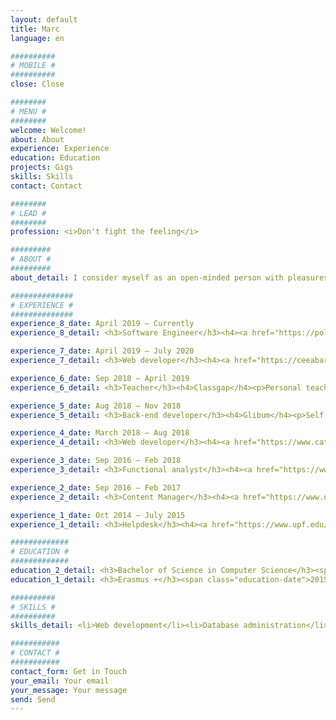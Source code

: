 ```yaml
---
layout: default
title: Marc
language: en

##########
# MOBILE #
##########
close: Close

########
# MENU #
########
welcome: Welcome!
about: About
experience: Experience
education: Education
projects: Gigs
skills: Skills
contact: Contact

########
# LEAD #
########
profession: <i>Don't fight the feeling</i>

#########
# ABOUT #
#########
about_detail: I consider myself as an open-minded person with pleasures typical of another century, although a faithful admirer of technological advances. I dedicate my spare time to personal projects related to data extraction, active listening to music and reading topics of my interest. I like to highlight my predisposition to know myself better and to grow as a better person, in my own opinion of course. In a self-taught way, I always try to improve my musical skills and my linguistic training so that I don't get caught off guard when I decide to travel the world. In addition, at the moment I am recovering the sense of working out, sport is once again key in my daily routine after a decade in the dark. <br><br>Graduated in computer engineering, I am currently <strong>working as a freelancer in web development applications</strong>. I consider myself as an enthusiast of data mining, I feel comfortable automating the net and browsing for interesting information in websites. I like scripting too and I would enjoy to provide my expertise to other people.

##############
# EXPERIENCE #
##############
experience_8_date: April 2019 – Currently
experience_8_detail: <h3>Software Engineer</h3><h4><a href="https://polaroo.com" target=”_blank”>Polaroo</a></h4><p>I work as a <b>data engineer in charge of web extraction processes</b>, creating APIs from unstructured data across different resources. Besides, <a href="https://polaroo.com" target=”_blank”>Polaroo</a> is <b>developing a native mobile app</b> capable of simplifying your financial life and subscriptions.</p>

experience_7_date: April 2019 – July 2020
experience_7_detail: <h3>Web developer</h3><h4><a href="https://ceeabarcelona.com" target=”_blank”>CEEA</a></h4><p>The association for the learning of anesthesiology in Catalonia organizes two courses per year. These courses cover both theoretical and practical aspects of this discipline and their management is carried out entirely in the developed platform.</p>

experience_6_date: Sep 2018 – April 2019
experience_6_detail: <h3>Teacher</h3><h4>Classgap</h4><p>Personal teacher of web development, algorithms and databases. The lectures are conducted along the platform provided online and target undergraduated scholars as well as high school students.</p>

experience_5_date: Aug 2018 – Nov 2018
experience_5_detail: <h3>Back-end developer</h3><h4>Glibum</h4><p>Self employed in charge of an app's back-end allowing online tournaments between universities and schools. Services implemented with NodeJS and documentary databases through MongoDB.</p>

experience_4_date: March 2018 – Aug 2018
experience_4_detail: <h3>Web developer</h3><h4><a href="https://www.catala-reinon.es" target=”_blank”>Català Reinón</a></h4><p>Responsible of managing the law firm’s website by using Wordpress for content and database administration. Moreover, increase marketing strategies making use of SEO tools.</p>

experience_3_date: Sep 2016 – Feb 2018
experience_3_detail: <h3>Functional analyst</h3><h4><a href="https://www.opentrends.net/es" target=”_blank”>Opentrends</a></h4><p>Consultant identifying client’s needs and functionalities, writing required documentation. Management of the resources and quality of the deliverables during the projects' lifecycle.</p>

experience_2_date: Sep 2016 – Feb 2017
experience_2_detail: <h3>Content Manager</h3><h4><a href="https://www.upf.edu/es/" target=”_blank”>Universitat Pompeu Fabra</a></h4><p>Intern dedicated to the administration of the university websites using Liferay.</p>

experience_1_date: Oct 2014 – July 2015
experience_1_detail: <h3>Helpdesk</h3><h4><a href="https://www.upf.edu/es/" target=”_blank”>Universitat Pompeu Fabra</a></h4><p>Intern in the faculty’s department responsible of giving technical support to the university.</p>

#############
# EDUCATION #
#############
education_2_detail: <h3>Bachelor of Science in Computer Science</h3><span class="education-date">2012 - 2018</span><h4>Universitat Pompeu Fabra</h4><p>Dedicated to the acquisition of the fundamentals of <strong>software engineering, information theory and machine learning</strong>. I focused mostly in the development of distributed applications and its deployment.</p>
education_1_detail: <h3>Erasmus +</h3><span class="education-date">2015 - 2016</span><h4>Institute Polytechnique de Grenoble</h4><p>Exchange programme lasting for 6 months in Grenoble during the 3rd year of the degree. Studying at the <strong>ENSIMAG department</strong>, in charge of the MoSIG course related to the <strong>development of information systems</strong>.</p>

##########
# SKILLS #
##########
skills_detail: <li>Web development</li><li>Database administration</li><li>Web scraping</li><li>Web crawling</li><li>Browser automation</li><li>Ruby on Rails</li><li>MEAN stack</li><li>Heroku</li>

###########
# CONTACT #
###########
contact_form: Get in Touch
your_email: Your email
your_message: Your message
send: Send
---
```

